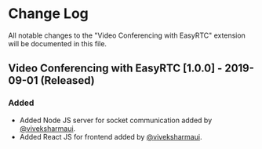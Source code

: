 # Change Log

All notable changes to the "Video Conferencing with EasyRTC" extension will be documented in this file.

## Video Conferencing with EasyRTC [1.0.0] - 2019-09-01 (Released) 
### Added
- Added Node JS server for socket communication added by [@viveksharmaui](https://github.com/viveksharmaui).
- Added React JS for frontend added by [@viveksharmaui](https://github.com/viveksharmaui).
